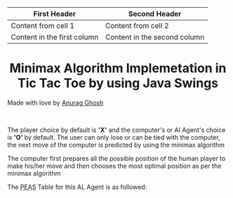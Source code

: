 First Header | Second Header
------------ | -------------
Content from cell 1 | Content from cell 2
Content in the first column | Content in the second column

<h1 style="text-align:center;">Minimax Algorithm Implemetation in Tic Tac Toe by using Java Swings</h1>
<p> Made with love by <a href="https://www.linkedin.com/in/anurag-g-a01531198/" target="_blank">Anurag Ghosh</a></p>
</br>
<p> The player choice by default is <b>'X'</b> and the computer's or AI Agent's choice is <b>'O'</b> by default. The user can only lose or can be tied with the computer, the next move of the computer is predicted by using the minimax algorithm </p>
<p> The computer first prepares all the possible position of the human player to make his/her move and then chooses the most optimal position as per the minimax algorithm </p>
<p>
  The <abbr title="Performance measure, Environment, Actuator, Sensor">PEAS</abbr> Table for this AL Agent is as followed:
</p>
